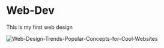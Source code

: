 # Web-Dev

This is my first web design 

![Web-Design-Trends-Popular-Concepts-for-Cool-Websites](https://github.com/DarkStarStrix/Web-Dev/assets/108637439/bb20a253-ce5b-4ab8-b7d0-b34005d5df05)
